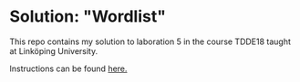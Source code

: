 # Solution: "Wordlist"
This repo contains my solution to laboration 5 in the course TDDE18 taught at Linköping University.

Instructions can be found [here.](https://www.ida.liu.se/~TDDE18/2018/lab/pdf/wordlist.en.pdf)
